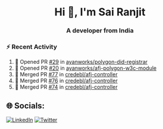 <h1 align="center">Hi 👋, I'm Sai Ranjit</h1>
<h3 align="center">A developer from India</h3>

### :zap: Recent Activity

<!--START_SECTION:activity-->
1. 💪 Opened PR [#29](https://github.com/ayanworks/polygon-did-registrar/pull/29) in [ayanworks/polygon-did-registrar](https://github.com/ayanworks/polygon-did-registrar)
2. 💪 Opened PR [#20](https://github.com/ayanworks/afj-polygon-w3c-module/pull/20) in [ayanworks/afj-polygon-w3c-module](https://github.com/ayanworks/afj-polygon-w3c-module)
3. 🎉 Merged PR [#77](https://github.com/credebl/afj-controller/pull/77) in [credebl/afj-controller](https://github.com/credebl/afj-controller)
4. 🎉 Merged PR [#76](https://github.com/credebl/afj-controller/pull/76) in [credebl/afj-controller](https://github.com/credebl/afj-controller)
5. 🎉 Merged PR [#74](https://github.com/credebl/afj-controller/pull/74) in [credebl/afj-controller](https://github.com/credebl/afj-controller)
<!--END_SECTION:activity-->

## 🌐 Socials:
[![LinkedIn](https://img.shields.io/badge/LinkedIn-%230077B5.svg?logo=linkedin&logoColor=white)](https://linkedin.com/in/sairanjit) [![Twitter](https://img.shields.io/badge/Twitter-%231DA1F2.svg?logo=Twitter&logoColor=white)](https://twitter.com/sairanjit_) 
